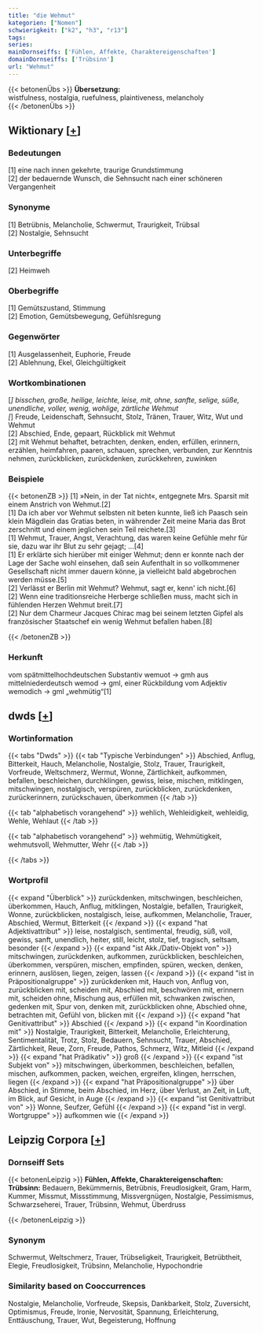 ```yaml
---
title: "die Wehmut"
kategorien: ["Nomen"]
schwierigkeit: ["k2", "h3", "r13"]
tags:
series:
mainDornseiffs: ['Fühlen, Affekte, Charaktereigenschaften']
domainDornseiffs: ['Trübsinn']
url: "Wehmut"
---
```


{{< betonenÜbs >}}
**Übersetzung:**  
wistfulness, nostalgia, ruefulness, plaintiveness, melancholy  
{{< /betonenÜbs >}}

## Wiktionary [[+](https://de.wiktionary.org/wiki/Wehmut)]

### Bedeutungen
[1] eine nach innen gekehrte, traurige Grundstimmung  
[2] der bedauernde Wunsch, die Sehnsucht nach einer schöneren Vergangenheit  

### Synonyme
[1] Betrübnis, Melancholie, Schwermut, Traurigkeit, Trübsal  
[2] Nostalgie, Sehnsucht  

### Unterbegriffe
[2] Heimweh  

### Oberbegriffe
[1] Gemütszustand, Stimmung  
[2] Emotion, Gemütsbewegung, Gefühlsregung  

### Gegenwörter
[1] Ausgelassenheit, Euphorie, Freude  
[2] Ablehnung, Ekel, Gleichgültigkeit  

### Wortkombinationen
[*] bisschen, große, heilige, leichte, leise, mit, ohne, sanfte, selige, süße, unendliche, voller, wenig, wohlige, zärtliche Wehmut  
[*] Freude, Leidenschaft, Sehnsucht, Stolz, Tränen, Trauer, Witz, Wut und Wehmut  
[2] Abschied, Ende, gepaart, Rückblick mit Wehmut  
[2] mit Wehmut behaftet, betrachten, denken, enden, erfüllen, erinnern, erzählen, heimfahren, paaren, schauen, sprechen, verbunden, zur Kenntnis nehmen, zurückblicken, zurückdenken, zurückkehren, zuwinken  

### Beispiele
{{< betonenZB >}}
[1] »Nein, in der Tat nicht«, entgegnete Mrs. Sparsit mit einem Anstrich von Wehmut.[2]  
[1] Da ich aber vor Wehmut selbsten nit beten kunnte, ließ ich Paasch sein klein Mägdlein das Gratias beten, in währender Zeit meine Maria das Brot zerschnitt und einem jeglichen sein Teil reichete.[3]  
[1] Wehmut, Trauer, Angst, Verachtung, das waren keine Gefühle mehr für sie, dazu war ihr Blut zu sehr gejagt; …[4]  
[1] Er erklärte sich hierüber mit einiger Wehmut; denn er konnte nach der Lage der Sache wohl einsehen, daß sein Aufenthalt in so vollkommener Gesellschaft nicht immer dauern könne, ja vielleicht bald abgebrochen werden müsse.[5]  
[2] Verlässt er Berlin mit Wehmut? Wehmut, sagt er, kenn' ich nicht.[6]  
[2] Wenn eine traditionsreiche Herberge schließen muss, macht sich in fühlenden Herzen Wehmut breit.[7]  
[2] Nur dem Charmeur Jacques Chirac mag bei seinem letzten Gipfel als französischer Staatschef ein wenig Wehmut befallen haben.[8]  

{{< /betonenZB >}}
### Herkunft
vom spätmittelhochdeutschen Substantiv wemuot → gmh aus mittelniederdeutsch wemod → gml, einer Rückbildung vom Adjektiv wemodich → gml „wehmütig“[1]  



## dwds [[+](https://www.dwds.de/wb/Wehmut)]

### Wortinformation
{{< tabs "Dwds" >}}
{{< tab "Typische Verbindungen" >}}
Abschied, Anflug, Bitterkeit, Hauch, Melancholie, Nostalgie, Stolz, Trauer, Traurigkeit, Vorfreude, Weltschmerz, Wermut, Wonne, Zärtlichkeit, aufkommen, befallen, beschleichen, durchklingen, gewiss, leise, mischen, mitklingen, mitschwingen, nostalgisch, verspüren, zurückblicken, zurückdenken, zurückerinnern, zurückschauen, überkommen
{{< /tab >}}

{{< tab "alphabetisch vorangehend" >}}
wehlich, Wehleidigkeit, wehleidig, Wehle, Wehlaut
{{< /tab >}}

{{< tab "alphabetisch vorangehend" >}}
wehmütig, Wehmütigkeit, wehmutsvoll, Wehmutter, Wehr
{{< /tab >}}

{{< /tabs >}}

### Wortprofil
{{< expand "Überblick" >}} zurückdenken, mitschwingen, beschleichen, überkommen, Hauch, Anflug, mitklingen, Nostalgie, befallen, Traurigkeit, Wonne, zurückblicken, nostalgisch, leise, aufkommen, Melancholie, Trauer, Abschied, Wermut, Bitterkeit {{< /expand >}}
{{< expand "hat Adjektivattribut" >}} leise, nostalgisch, sentimental, freudig, süß, voll, gewiss, sanft, unendlich, heiter, still, leicht, stolz, tief, tragisch, seltsam, besonder {{< /expand >}}
{{< expand "ist Akk./Dativ-Objekt von" >}} mitschwingen, zurückdenken, aufkommen, zurückblicken, beschleichen, überkommen, verspüren, mischen, empfinden, spüren, wecken, denken, erinnern, auslösen, liegen, zeigen, lassen {{< /expand >}}
{{< expand "ist in Präpositionalgruppe" >}} zurückdenken mit, Hauch von, Anflug von, zurückblicken mit, scheiden mit, Abschied mit, beschwören mit, erinnern mit, scheiden ohne, Mischung aus, erfüllen mit, schwanken zwischen, gedenken mit, Spur von, denken mit, zurückblicken ohne, Abschied ohne, betrachten mit, Gefühl von, blicken mit {{< /expand >}}
{{< expand "hat Genitivattribut" >}} Abschied {{< /expand >}}
{{< expand "in Koordination mit" >}} Nostalgie, Traurigkeit, Bitterkeit, Melancholie, Erleichterung, Sentimentalität, Trotz, Stolz, Bedauern, Sehnsucht, Trauer, Abschied, Zärtlichkeit, Reue, Zorn, Freude, Pathos, Schmerz, Witz, Mitleid {{< /expand >}}
{{< expand "hat Prädikativ" >}} groß {{< /expand >}}
{{< expand "ist Subjekt von" >}} mitschwingen, überkommen, beschleichen, befallen, mischen, aufkommen, packen, weichen, ergreifen, klingen, herrschen, liegen {{< /expand >}}
{{< expand "hat Präpositionalgruppe" >}} über Abschied, in Stimme, beim Abschied, im Herz, über Verlust, an Zeit, in Luft, im Blick, auf Gesicht, in Auge {{< /expand >}}
{{< expand "ist Genitivattribut von" >}} Wonne, Seufzer, Gefühl {{< /expand >}}
{{< expand "ist in vergl. Wortgruppe" >}} aufkommen wie {{< /expand >}}

## Leipzig Corpora [[+](https://corpora.uni-leipzig.de/en/res?word=Wehmut&corpusId=deu_newscrawl-public_2018)]

### Dornseiff Sets
{{< betonenLeipzig >}}
**Fühlen, Affekte, Charaktereigenschaften:**  
**Trübsinn:** Bedauern, Bekümmernis, Betrübnis, Freudlosigkeit, Gram, Harm, Kummer, Missmut, Missstimmung, Missvergnügen, Nostalgie, Pessimismus, Schwarzseherei, Trauer, Trübsinn, Wehmut, Überdruss  

{{< /betonenLeipzig >}}

### Synonym
Schwermut, Weltschmerz, Trauer, Trübseligkeit, Traurigkeit, Betrübtheit, Elegie, Freudlosigkeit, Trübsinn, Melancholie, Hypochondrie


### Similarity based on Cooccurrences
Nostalgie, Melancholie, Vorfreude, Skepsis, Dankbarkeit, Stolz, Zuversicht, Optimismus, Freude, Ironie, Nervosität, Spannung, Erleichterung, Enttäuschung, Trauer, Wut, Begeisterung, Hoffnung

